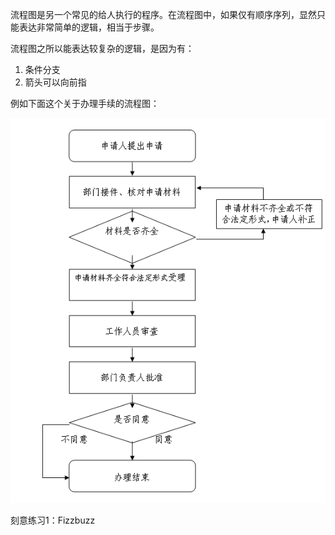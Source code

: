 流程图是另一个常见的给人执行的程序。在流程图中，如果仅有顺序序列，显然只能表达非常简单的逻辑，相当于步骤。

流程图之所以能表达较复杂的逻辑，是因为有：

1. 条件分支
2. 箭头可以向前指

例如下面这个关于办理手续的流程图：

![](/assets/flow-chart.png)





刻意练习1：Fizzbuzz

